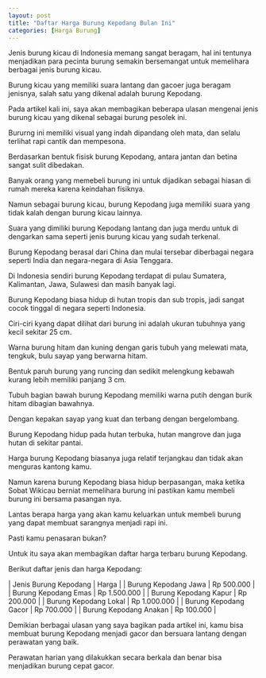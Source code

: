 ```yaml
---
layout: post
title: "Daftar Harga Burung Kepodang Bulan Ini"
categories: [Harga Burung]
---
```


Jenis burung kicau di Indonesia memang sangat beragam, hal ini tentunya menjadikan para pecinta burung semakin bersemangat untuk memelihara berbagai jenis burung kicau.

Burung kicau yang memiliki suara lantang dan gacoer juga beragam jenisnya, salah satu yang dikenal adalah burung Kepodang.

Pada artikel kali ini, saya akan membagikan beberapa ulasan mengenai jenis burung kicau yang dikenal sebagai burung pesolek ini.

Bururng ini memiliki visual yang indah dipandang oleh mata, dan selalu terlihat rapi cantik dan mempesona.

Berdasarkan bentuk fisisk burung Kepodang, antara jantan dan betina sangat sulit dibedakan.

Banyak orang yang memebeli burung ini untuk dijadikan sebagai hiasan di rumah mereka karena keindahan fisiknya.

Namun sebagai burung kicau, burung Kepodang juga memiliki suara yang tidak kalah dengan burung kicau lainnya.

Suara yang dimiliki burung Kepodang lantang dan juga merdu untuk di dengarkan sama seperti jenis burung kicau yang sudah terkenal.

Burung Kepodang berasal dari China dan mulai tersebar diberbagai negara seperti India dan negara-negara di Asia Tenggara.

Di Indonesia sendiri burung Kepodang terdapat di pulau Sumatera, Kalimantan, Jawa, Sulawesi dan masih banyak lagi.

Burung Kepodang biasa hidup di hutan tropis dan sub tropis, jadi sangat cocok tinggal di negara seperti Indonesia.

Ciri-ciri kyang dapat dilihat dari burung ini adalah ukuran tubuhnya yang kecil sekitar 25 cm.

Warna burung hitam dan kuning dengan garis tubuh yang melewati mata, tengkuk, bulu sayap yang berwarna hitam.

Bentuk paruh burung yang runcing dan sedikit melengkung kebawah kurang lebih memiliki panjang 3 cm.

Tubuh bagian bawah burung Kepodang memiliki warna putih dengan burik hitam dibagian bawahnya.

Dengan kepakan sayap yang kuat dan terbang dengan bergelombang.

Burung Kepodang hidup pada hutan terbuka, hutan mangrove dan juga hutan di sekitar pantai.

Harga burung Kepodang biasanya juga relatif terjangkau dan tidak akan menguras kantong kamu.

Namun karena burung Kepodang biasa hidup berpasangan, maka ketika Sobat Wikicau berniat memelihara burung ini pastikan kamu membeli burung ini bersama pasangan nya.

Lantas berapa harga yang akan kamu keluarkan untuk membeli burung yang dapat membuat sarangnya menjadi rapi ini.

Pasti kamu penasaran bukan?

Untuk itu saya akan membagikan daftar harga terbaru burung Kepodang.

Berikut daftar jenis dan harga Kepodang:

| Jenis Burung Kepodang | Harga |
| Burung Kepodang Jawa | Rp 500.000 |
| Burung Kepodang Emas | Rp 1.500.000 |
| Burung Kepodang Kapur | Rp 200.000 |
| Burung Kepodang Lokal | Rp 1.000.000 |
| Burung Kepodang Gacor | Rp 700.000 |
| Burung Kepodang Anakan | Rp 100.000 |

Demikian berbagai ulasan yang saya bagikan pada artikel ini, kamu bisa membuat burung Kepodang menjadi gacor dan bersuara lantang dengan perawatan yang baik.

Perawatan harian yang dilakukkan secara berkala dan benar bisa menjadikan burung cepat gacor.